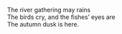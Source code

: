 The river gathering may rains    
The birds cry, and the fishes’ eyes are     
The autumn dusk is here.    

